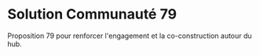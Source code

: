 # Solution Communauté 79

Proposition 79 pour renforcer l'engagement et la co-construction autour du hub.
